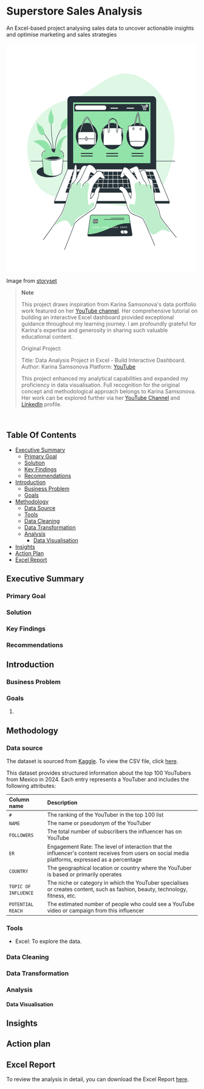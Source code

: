 # Superstore Sales Analysis
An Excel-based project analysing sales data to uncover actionable insights and optimise marketing and sales strategies

<img src="assets/img/project3-online-shopping.png" width="500" height="600" />

Image from [storyset](https://storyset.com/search?q=online%20shopping)

> **Note**
>
> This project draws inspiration from Karina Samsonova's data portfolio work featured on her [YouTube channel](https://www.youtube.com/watch?v=U0I3HEnTAWk&ab_channel=KarinaDataScientist). Her comprehensive tutorial on building an interactive Excel dashboard provided exceptional guidance throughout my learning journey. I am profoundly grateful for Karina's expertise and generosity in sharing such valuable educational content.
>
> Original Project:
> 
> Title: Data Analysis Project in Excel - Build Interactive Dashboard. Author: Karina Samsonova Platform: [YouTube](https://www.youtube.com/watch?v=U0I3HEnTAWk&ab_channel=KarinaDataScientist)
>
> This project enhanced my analytical capabilities and expanded my proficiency in data visualisation. Full recognition for the original concept and methodological approach belongs to Karina Samsonova. Her work can be explored further via her [YouTube Channel](https://www.youtube.com/@karinadatascientist) and [LinkedIn](https://www.linkedin.com/in/karina-samsonova/) profile.
<br/>


## Table Of Contents
- [Executive Summary](#executive-summary)
  - [Primary Goal](#primary-goal)
  - [Solution](#solution)
  - [Key Findings](#key-findings)
  - [Recommendations](#recommendations)
- [Introduction](#introduction)
  - [Business Problem](#business-problem)
  - [Goals](#goals)
- [Methodology](#methodology)
  - [Data Source](#data-source)
  - [Tools](#tools)
  - [Data Cleaning](#data-cleaning)
  - [Data Transformation](#data-transformation)
  - [Analysis](#analysis)
    - [Data Visualisation](#data-visualisation)
- [Insights](#insights)
- [Action Plan](#action-plan)	 
- [Excel Report](#excel-report)	


## Executive Summary


### Primary Goal


### Solution



### Key Findings


### Recommendations

## Introduction

### Business Problem

### Goals
1. 

## Methodology

### Data source

The dataset is sourced from [Kaggle](https://www.kaggle.com/datasets/bhavyadhingra00020/top-100-social-media-influencers-2024-countrywise?resource=download). To view the CSV file, click [here](assets/data/youtube_data_mexico.csv).

This dataset provides structured information about the top 100 YouTubers from Mexico in 2024. Each entry represents a YouTuber and includes the following attributes:

| Column name | Description | 
| :--- | :--- |
| `#` | The ranking of the YouTuber in the top 100 list |
| `NAME` | The name or pseudonym of the YouTuber |
| `FOLLOWERS` | The total number of subscribers the influencer has on YouTube |
| `ER` | Engagement Rate: The level of interaction that the influencer's content receives from users on social media platforms, expressed as a percentage |
| `COUNTRY` | The geographical location or country where the YouTuber is based or primarily operates |
| `TOPIC OF INFLUENCE` | The niche or category in which the YouTuber specialises or creates content, such as fashion, beauty, technology, fitness, etc. |
| `POTENTIAL REACH` | The estimated number of people who could see a YouTube video or campaign from this influencer |

### Tools
- Excel: To explore the data.


### Data Cleaning


### Data Transformation



### Analysis 



#### Data Visualisation




## Insights

## Action plan


## Excel Report
To review the analysis in detail, you can download the Excel Report [here]().
